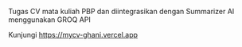 Tugas CV mata kuliah PBP dan diintegrasikan dengan Summarizer AI menggunakan GROQ API

Kunjungi
https://mycv-ghani.vercel.app

